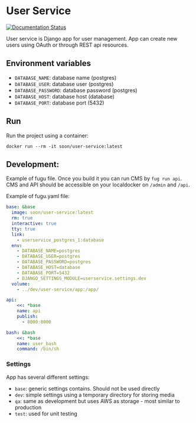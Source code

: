 # User Service

[![Documentation Status](https://readthedocs.org/projects/user-service/badge/?version=latest)](http://user-service.readthedocs.org/en/latest/?badge=latest)

User service is Django app for user management. App can create new users using
OAuth or through REST api resources.


## Environment variables

- `DATABASE_NAME`: database name (postgres)
- `DATABASE_USER`: database user (postgres)
- `DATABASE_PASSWORD`: database password (postgres)
- `DATABASE_HOST`: database host (database)
- `DATABASE_PORT`: database port (5432)


## Run

Run the project using a container:

```
docker run --rm -it soon/user-service:latest
```


## Development:

Example of fugu file. Once you build it you can run CMS by `fug run api`. CMS and API
should be accessible on your localdocker on `/admin` and `/api`.

Example of fugu.yaml file:

```yaml
base: &base
  image: soon/user-service:latest
  rm: true
  interactive: true
  tty: true
  link:
    - userservice_postgres_1:database
  env:
    - DATABASE_NAME=postgres
    - DATABASE_USER=postgres
    - DATABASE_PASSWORD=postgres
    - DATABASE_HOST=database
    - DATABASE_PORT=5432
    - DJANGO_SETTINGS_MODULE=userservice.settings.dev
  volume:
    - ../dev/user-service/app:/app/

api:
    <<: *base
    name: api
    publish:
      - 8000:8000

bash: &bash
    <<: *base
    name: user_bash
    command: /bin/sh
```

### Settings

App has several different settings:

- `base`: generic settings contains. Should not be used directly
- `dev`: simple settings using a temporary directory for storing media
- `qa`: same as development but uses AWS as storage - most similar to production
- `test`: used for unit testing
